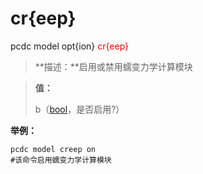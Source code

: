 # cr{eep}
pcdc model opt{ion} <span style='color: red;'>cr{eep}</span>
> **描述：**启用或禁用蠕变力学计算模块

> 
> **值：**
> 
> b（[bool](数据类型/bool/)，是否启用?）



**举例：**
```
pcdc model creep on
#该命令启用蠕变力学计算模块

```
